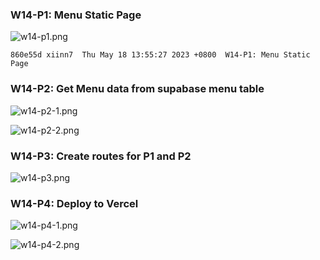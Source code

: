 ### W14-P1: Menu Static Page
 
![w14-p1.png](https://wulpvnyfrkevttsnpoeg.supabase.co/storage/v1/object/public/demo-47/md_img/w14-p1.png)
```
860e55d xiinn7  Thu May 18 13:55:27 2023 +0800  W14-P1: Menu Static Page
```
### W14-P2: Get Menu data from supabase menu table
 
![w14-p2-1.png](https://wulpvnyfrkevttsnpoeg.supabase.co/storage/v1/object/public/demo-47/md_img/w14-p2-1.png)
 
![w14-p2-2.png](https://wulpvnyfrkevttsnpoeg.supabase.co/storage/v1/object/public/demo-47/md_img/w14-p2-2.png)

### W14-P3: Create routes for P1 and P2
 
![w14-p3.png](https://wulpvnyfrkevttsnpoeg.supabase.co/storage/v1/object/public/demo-47/md_img/w14-p3.png)

### W14-P4: Deploy to Vercel
 
![w14-p4-1.png](https://wulpvnyfrkevttsnpoeg.supabase.co/storage/v1/object/public/demo-47/md_img/w14-p4-1.png)
 
![w14-p4-2.png](https://wulpvnyfrkevttsnpoeg.supabase.co/storage/v1/object/public/demo-47/md_img/w14-p4-2.png)